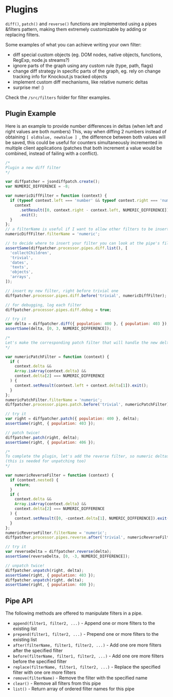 # Plugins

`diff()`, `patch()` and `reverse()` functions are implemented using a pipes &filters pattern, making them extremely customizable by adding or replacing filters.

Some examples of what you can achieve writing your own filter:

- diff special custom objects (eg. DOM nodes, native objects, functions, RegExp, node.js streams?)
- ignore parts of the graph using any custom rule (type, path, flags)
- change diff strategy in specific parts of the graph, eg. rely on change tracking info for Knockout.js tracked objects
- implement custom diff mechanisms, like relative numeric deltas
- surprise me! :)

Check the `/src/filters` folder for filter examples.

## Plugin Example

Here is an example to provide number differences in deltas (when left and right values are both numbers)
This, way when diffing 2 numbers instead of obtaining `[ oldValue, newValue ] `, the difference between both values will be saved, this could be useful for counters simultaneously incremented in multiple client applications (patches that both increment a value would be combined, instead of failing with a conflict).

```javascript
/*
Plugin a new diff filter
*/

var diffpatcher = jsondiffpatch.create();
var NUMERIC_DIFFERENCE = -8;

var numericDiffFilter = function (context) {
  if (typeof context.left === 'number' && typeof context.right === 'number') {
    context
      .setResult([0, context.right - context.left, NUMERIC_DIFFERENCE])
      .exit();
  }
};
// a filterName is useful if I want to allow other filters to be inserted before/after this one
numericDiffFilter.filterName = 'numeric';

// to decide where to insert your filter you can look at the pipe's filter list
assertSame(diffpatcher.processor.pipes.diff.list(), [
  'collectChildren',
  'trivial',
  'dates',
  'texts',
  'objects',
  'arrays',
]);

// insert my new filter, right before trivial one
diffpatcher.processor.pipes.diff.before('trivial', numericDiffFilter);

// for debugging, log each filter
diffpatcher.processor.pipes.diff.debug = true;

// try it
var delta = diffpatcher.diff({ population: 400 }, { population: 403 });
assertSame(delta, [0, 3, NUMERIC_DIFFERENCE]);

/*
Let's make the corresponding patch filter that will handle the new delta type
*/

var numericPatchFilter = function (context) {
  if (
    context.delta &&
    Array.isArray(context.delta) &&
    context.delta[2] === NUMERIC_DIFFERENCE
  ) {
    context.setResult(context.left + context.delta[1]).exit();
  }
};
numericPatchFilter.filterName = 'numeric';
diffpatcher.processor.pipes.patch.before('trivial', numericPatchFilter);

// try it
var right = diffpatcher.patch({ population: 400 }, delta);
assertSame(right, { population: 403 });

// patch twice!
diffpatcher.patch(right, delta);
assertSame(right, { population: 406 });

/*
To complete the plugin, let's add the reverse filter, so numeric deltas can be reversed
(this is needed for unpatching too)
*/

var numericReverseFilter = function (context) {
  if (context.nested) {
    return;
  }
  if (
    context.delta &&
    Array.isArray(context.delta) &&
    context.delta[2] === NUMERIC_DIFFERENCE
  ) {
    context.setResult([0, -context.delta[1], NUMERIC_DIFFERENCE]).exit();
  }
};
numericReverseFilter.filterName = 'numeric';
diffpatcher.processor.pipes.reverse.after('trivial', numericReverseFilter);

// try it
var reverseDelta = diffpatcher.reverse(delta);
assertSame(reverseDelta, [0, -3, NUMERIC_DIFFERENCE]);

// unpatch twice!
diffpatcher.unpatch(right, delta);
assertSame(right, { population: 403 });
diffpatcher.unpatch(right, delta);
assertSame(right, { population: 400 });
```

## Pipe API

The following methods are offered to manipulate filters in a pipe.

- `append(filter1, filter2, ...)` - Append one or more filters to the existing list
- `prepend(filter1, filter2, ...)` - Prepend one or more filters to the existing list
- `after(filterName, filter1, filter2, ...)` - Add one ore more filters after the specified filter
- `before(filterName, filter1, filter2, ...)` - Add one ore more filters before the specified filter
- `replace(filterName, filter1, filter2, ...)` - Replace the specified filter with one ore more filters
- `remove(filterName)` - Remove the filter with the specified name
- `clear()` - Remove all filters from this pipe
- `list()` - Return array of ordered filter names for this pipe
